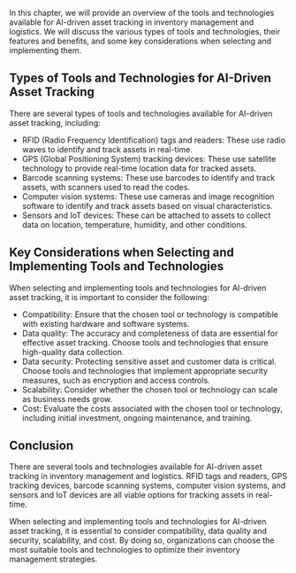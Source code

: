 
In this chapter, we will provide an overview of the tools and technologies available for AI-driven asset tracking in inventory management and logistics. We will discuss the various types of tools and technologies, their features and benefits, and some key considerations when selecting and implementing them.

Types of Tools and Technologies for AI-Driven Asset Tracking
------------------------------------------------------------

There are several types of tools and technologies available for AI-driven asset tracking, including:

* RFID (Radio Frequency Identification) tags and readers: These use radio waves to identify and track assets in real-time.
* GPS (Global Positioning System) tracking devices: These use satellite technology to provide real-time location data for tracked assets.
* Barcode scanning systems: These use barcodes to identify and track assets, with scanners used to read the codes.
* Computer vision systems: These use cameras and image recognition software to identify and track assets based on visual characteristics.
* Sensors and IoT devices: These can be attached to assets to collect data on location, temperature, humidity, and other conditions.

Key Considerations when Selecting and Implementing Tools and Technologies
-------------------------------------------------------------------------

When selecting and implementing tools and technologies for AI-driven asset tracking, it is important to consider the following:

* Compatibility: Ensure that the chosen tool or technology is compatible with existing hardware and software systems.
* Data quality: The accuracy and completeness of data are essential for effective asset tracking. Choose tools and technologies that ensure high-quality data collection.
* Data security: Protecting sensitive asset and customer data is critical. Choose tools and technologies that implement appropriate security measures, such as encryption and access controls.
* Scalability: Consider whether the chosen tool or technology can scale as business needs grow.
* Cost: Evaluate the costs associated with the chosen tool or technology, including initial investment, ongoing maintenance, and training.

Conclusion
----------

There are several tools and technologies available for AI-driven asset tracking in inventory management and logistics. RFID tags and readers, GPS tracking devices, barcode scanning systems, computer vision systems, and sensors and IoT devices are all viable options for tracking assets in real-time.

When selecting and implementing tools and technologies for AI-driven asset tracking, it is essential to consider compatibility, data quality and security, scalability, and cost. By doing so, organizations can choose the most suitable tools and technologies to optimize their inventory management strategies.
